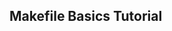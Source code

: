 ## Makefile Basics Tutorial
``` Welcome to the Makefile Basics Tutorial! Makefiles are used to automate the build process of software projects. They define a set of rules to compile source code, manage dependencies, and execute various tasks.